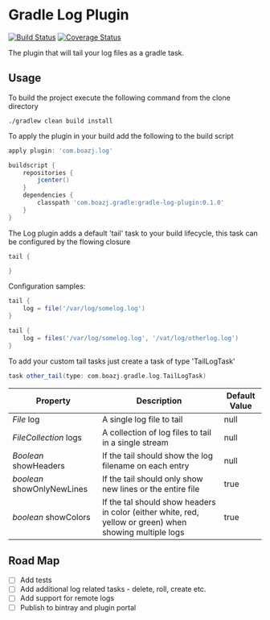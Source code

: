 # Gradle Log Plugin

[![Build Status](https://travis-ci.org/boazj/gradle-log-plugin.svg?branch=master)](https://travis-ci.org/boazj/gradle-log-plugin)
[![Coverage Status](https://coveralls.io/repos/boazj/gradle-log-plugin/badge.svg?branch=master&service=github)](https://coveralls.io/github/boazj/gradle-log-plugin?branch=master)

The plugin that will tail your log files as a gradle task.


## Usage


To build the project execute the following command from the clone directory
```shell
./gradlew clean build install
```

To apply the plugin in your build add the following to the build script
```gradle
apply plugin: 'com.boazj.log'

buildscript {
	repositories {
		jcenter()
	}
	dependencies {
		classpath 'com.boazj.gradle:gradle-log-plugin:0.1.0'
	}
}
```

The Log plugin adds a default 'tail' task to your build lifecycle, this task can be configured by the flowing closure
```gradle
tail {

}
```

Configuration samples:
```gradle
tail {
	log = file('/var/log/somelog.log')
}
```

```gradle
tail {
	log = files('/var/log/somelog.log', '/vat/log/otherlog.log')
}
```

To add your custom tail tasks just create a task of type 'TailLogTask'
```gradle
task other_tail(type: com.boazj.gradle.log.TailLogTask)
```

Property               	   | Description                                            										          | Default Value
-------------          	   | -------------                                          										          | -------------
_File_ log 				   | A single log file to tail                            										              | null
_FileCollection_ logs      | A collection of log files to tail in a single stream                                                     | null
_Boolean_ showHeaders      | If the tail should show the log filename on each entry    										          | null
_boolean_ showOnlyNewLines | If the tail should only show new lines or the entire file 										          | true
_boolean_ showColors       | If the tal should show headers in color (either white, red, yellow or green) when showing multiple logs  | true


## Road Map
- [ ] Add tests
- [ ] Add additional log related tasks - delete, roll, create etc.
- [ ] Add support for remote logs
- [ ] Publish to bintray and plugin portal